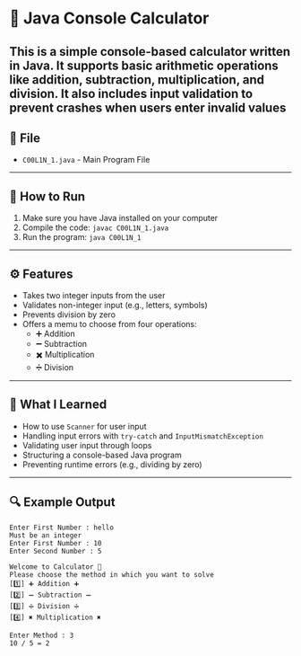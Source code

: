 # 🧮 Java Console Calculator
This is a simple console-based calculator written in Java. It supports basic arithmetic operations like
addition, subtraction, multiplication, and division. It also includes input validation to prevent 
crashes when users enter invalid values
---
## 📁 File
- `C00L1N_1.java` - Main Program File
---
## 🚀 How to Run
1. Make sure you have Java installed on your computer
2. Compile the code:
   `javac C00L1N_1.java`
3. Run the program:
   `java C00L1N_1`
---
## ⚙️ Features
- Takes two integer inputs from the user
- Validates non-integer input (e.g., letters, symbols)
- Prevents division by zero
- Offers a memu to choose from four operations:
  - ➕ Addition
  - ➖ Subtraction
  - ✖️ Multiplication
  - ➗ Division
---
## 🧠 What I Learned
- How to use `Scanner` for user input
- Handling input errors with `try-catch` and `InputMismatchException`
- Validating user input through loops
- Structuring a console-based Java program
- Preventing runtime errors (e.g., dividing by zero)
---
## 🔍 Example Output
```
Enter First Number : hello
Must be an integer
Enter First Number : 10
Enter Second Number : 5

Welcome to Calculator 🧮
Please choose the method in which you want to solve
[1️⃣] ➕ Addition ➕
[2️⃣] ➖ Subtraction ➖
[3️⃣] ➗ Division ➗
[4️⃣] ✖️ Multiplication ✖️

Enter Method : 3
10 / 5 = 2
```
